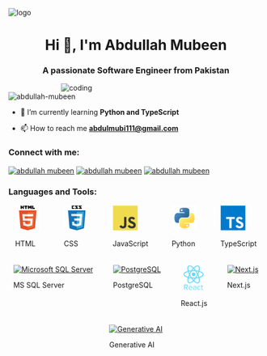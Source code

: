 ![logo](https://github.com/Abdullah-Mubeen/Abdullah-Mubeen/blob/main/Blue%20Yellow%20Futuristic%20Virtual%20Technology%20Blog%20Banner.png)

<link rel="stylesheet" href="style.css">

<h1 align="center">Hi 👋, I'm Abdullah Mubeen</h1>
<h3 align="center">A passionate Software Engineer from Pakistan</h3>

<img align="right" alt="coding" width="400" src="https://media1.giphy.com/media/v1.Y2lkPTc5MGI3NjExa2xjbm11N2RoMm1lZ2k4aGMzOW1oMDczaHFuenhrc2QybWl1NHprcyZlcD12MV9naWZzX3NlYXJjaCZjdD1n/qgQUggAC3Pfv687qPC/giphy.gif">

<p align="left"> <img src="https://komarev.com/ghpvc/?username=abdullah-mubeen&label=Profile%20views&color=0e75b6&style=flat" alt="abdullah-mubeen" /> </p>

- 🌱 I’m currently learning **Python and TypeScript**

- 📫 How to reach me **abdulmubi111@gmail.com**

<h3 align="left">Connect with me:</h3>
<p align="left">
<a href="https://twitter.com/abdullah mubeen" target="blank"><img align="center" src="https://raw.githubusercontent.com/rahuldkjain/github-profile-readme-generator/master/src/images/icons/Social/twitter.svg" alt="abdullah mubeen" height="30" width="40" /></a>
<a href="https://linkedin.com/in/abdullah mubeen" target="blank"><img align="center" src="https://raw.githubusercontent.com/rahuldkjain/github-profile-readme-generator/master/src/images/icons/Social/linked-in-alt.svg" alt="abdullah mubeen" height="30" width="40" /></a>
<a href="https://fb.com/abdullah mubeen" target="blank"><img align="center" src="https://raw.githubusercontent.com/rahuldkjain/github-profile-readme-generator/master/src/images/icons/Social/facebook.svg" alt="abdullah mubeen" height="30" width="40" /></a>
</p>

<h3 align="left">Languages and Tools:</h3>
<div
  style="
    display: flex;
    flex-wrap: wrap;
    justify-content: space-around;
    gap: 20px;
  "
>
  <!-- HTML icon -->
  <div class="icon">
    <a href="https://www.w3.org/html/" target="_blank" rel="noreferrer">
      <img
        src="https://raw.githubusercontent.com/devicons/devicon/master/icons/html5/html5-original-wordmark.svg"
        alt="HTML5"
        width="50"
        height="50"
      />
    </a>
    <p>HTML</p>
  </div>

  <!-- CSS icon -->
  <div class="icon">
    <a href="https://www.w3schools.com/css/" target="_blank" rel="noreferrer">
      <img
        src="https://raw.githubusercontent.com/devicons/devicon/master/icons/css3/css3-original-wordmark.svg"
        alt="CSS3"
        width="50"
        height="50"
      />
    </a>
    <p>CSS</p>
  </div>

  <!-- JavaScript icon -->
  <div class="icon">
    <a
      href="https://developer.mozilla.org/en-US/docs/Web/JavaScript"
      target="_blank"
      rel="noreferrer"
    >
      <img
        src="https://raw.githubusercontent.com/devicons/devicon/master/icons/javascript/javascript-original.svg"
        alt="JavaScript"
        width="50"
        height="50"
      />
    </a>
    <p>JavaScript</p>
  </div>

  <!-- Python icon -->
  <div class="icon">
    <a href="https://www.python.org" target="_blank" rel="noreferrer">
      <img
        src="https://raw.githubusercontent.com/devicons/devicon/master/icons/python/python-original.svg"
        alt="Python"
        width="50"
        height="50"
      />
    </a>
    <p>Python</p>
  </div>

  <!-- TypeScript icon -->
  <div class="icon">
    <a href="https://www.typescriptlang.org" target="_blank" rel="noreferrer">
      <img
        src="https://raw.githubusercontent.com/devicons/devicon/master/icons/typescript/typescript-original.svg"
        alt="TypeScript"
        width="50"
        height="50"
      />
    </a>
    <p>TypeScript</p>
  </div>

  <!-- Microsoft SQL Server icon -->
  <div class="icon">
    <a
      href="https://www.microsoft.com/en-us/sql-server"
      target="_blank"
      rel="noreferrer"
    >
      <img
        src="https://cdn-icons-png.flaticon.com/512/5968/5968342.png"
        alt="Microsoft SQL Server"
        width="50"
        height="50"
      />
    </a>
    <p>MS SQL Server</p>
  </div>

  <!-- PostgreSQL icon -->
  <div class="icon">
    <a href="https://www.postgresql.org" target="_blank" rel="noreferrer">
      <img
        src="https://cdn-icons-png.flaticon.com/512/5968/5968354.png"
        alt="PostgreSQL"
        width="50"
        height="50"
      />
    </a>
    <p>PostgreSQL</p>
  </div>

  <!-- React.js icon -->
  <div class="icon">
    <a href="https://reactjs.org" target="_blank" rel="noreferrer">
      <img
        src="https://raw.githubusercontent.com/devicons/devicon/master/icons/react/react-original-wordmark.svg"
        alt="React.js"
        width="50"
        height="50"
      />
    </a>
    <p>React.js</p>
  </div>

  <!-- Next.js icon -->
  <div class="icon">
    <a href="https://nextjs.org" target="_blank" rel="noreferrer">
      <img
        src="https://cdn.worldvectorlogo.com/logos/next-js.svg"
        alt="Next.js"
        width="50"
        height="50"
      />
    </a>
    <p>Next.js</p>
  </div>

  <!-- Generative AI icon -->
  <div class="icon">
    <a href="https://openai.com" target="_blank" rel="noreferrer">
      <img
        src="https://cdn-icons-png.flaticon.com/512/327/327779.png"
        alt="Generative AI"
        width="50"
        height="50"
      />
    </a>
    <p>Generative AI</p>
  </div>
</div>
